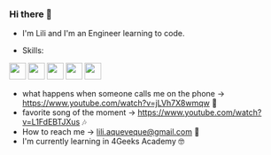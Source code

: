 ### Hi there 👋

- I'm Lili and I'm an Engineer learning to code.

- Skills:

<img src="https://github.com/liliaqvq/liliaqvq/assets/130264861/c4ccfee6-dfd6-4d2d-8c5b-44c18932a6a6" width="30">
<img src="https://github.com/liliaqvq/liliaqvq/assets/130264861/1a298578-1650-43bc-8272-e15b36dce00a" width="30">
<img src="https://github.com/liliaqvq/liliaqvq/assets/130264861/856e61d6-6b1e-4025-90e0-cb138aae644e" width="30">
<img src="https://github.com/liliaqvq/liliaqvq/assets/130264861/43cdd258-f4ae-43cf-8faf-8e6cfd857e57" width="30">
<img src="https://github.com/liliaqvq/liliaqvq/assets/130264861/404c9312-9acd-46b5-900c-24715d57099a" width="30">





- what happens when someone calls me on the phone -> https://www.youtube.com/watch?v=jLVh7X8wmqw 📱
- favorite song of the moment -> https://www.youtube.com/watch?v=L1FdEBTJXus 🎶
- How to reach me -> lili.aqueveque@gmail.com 📧
- I'm currently learning in 4Geeks Academy 🤓

<!--
**liliaqvq/liliaqvq** is a ✨ _special_ ✨ repository because its `README.md` (this file) appears on your GitHub profile.

Here are some ideas to get you started:

- 🔭 I’m currently working on ...
- 🌱 I’m currently learning ...
- 👯 I’m looking to collaborate on ...
- 🤔 I’m looking for help with ...
- 💬 Ask me about ...
- 📫 How to reach me: ...
- ⚡ Fun fact: ...
-->
